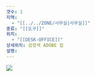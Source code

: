 ```yaml
---
갯수: 1
지역:
  - "[[../../ZONE/사무실|사무실]]"
종류: "[[도구]]"
위치:
  - "[[DESK-OFFICE]]"
상세위치: 검정색 ADOBE 컵
설명:
---
```

![](http://192.168.50.22/devices/250308_IMG_0016.jpg)